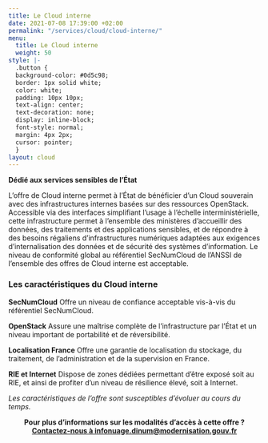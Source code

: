 ```yaml
---
title: Le Cloud interne
date: 2021-07-08 17:39:00 +02:00
permalink: "/services/cloud/cloud-interne/"
menu:
  title: Le Cloud interne
  weight: 50
style: |-
  .button {
  background-color: #0d5c98;
  border: 1px solid white;
  color: white;
  padding: 10px 10px;
  text-align: center;
  text-decoration: none;
  display: inline-block;
  font-style: normal;
  margin: 4px 2px;
  cursor: pointer;
  }
layout: cloud
---
```


**Dédié aux services sensibles de l’État**

L’offre de Cloud interne permet à l’État de bénéficier d’un Cloud souverain avec des infrastructures internes basées sur des ressources OpenStack.
Accessible via des interfaces simplifiant l’usage à l’échelle interministérielle, cette infrastructure permet à l’ensemble des ministères d’accueillir des données, des traitements et des applications sensibles, et de répondre à des besoins régaliens d’infrastructures numériques adaptées aux exigences d’internalisation des données et de sécurité des systèmes d’information.
Le niveau de conformité global au référentiel SecNumCloud de l’ANSSI de l’ensemble des offres de Cloud interne est acceptable.

### Les caractéristiques du Cloud interne

**SecNumCloud**
Offre un niveau de confiance acceptable vis-à-vis du référentiel SecNumCloud.

**OpenStack**
Assure une maîtrise complète de l’infrastructure par l’État et un niveau important de portabilité et de réversibilité.

**Localisation France**
Offre une garantie de localisation du stockage, du traitement, de l’administration et de la supervision en France.

**RIE et Internet**
Dispose de zones dédiées permettant d’être exposé soit au RIE, et ainsi de profiter d’un niveau de résilience élevé, soit à Internet.


*Les caractéristiques de l’offre sont susceptibles d’évoluer au cours du temps.*



<div align="center" style="margin-bottom: 40px"><b>Pour plus d’informations sur les modalités d’accès à cette offre ?</b><a href="mailto:infonuage.dinum@modernisation.gouv.fr" class="button" alt="Accéder l’offre de Cloud externe - lien externe"><b>Contactez-nous à infonuage.dinum@modernisation.gouv.fr</b></a></div>